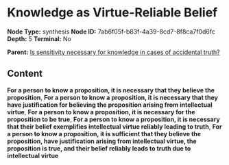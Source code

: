 # Knowledge as Virtue-Reliable Belief

**Node Type:** synthesis
**Node ID:** 7ab6f05f-b83f-4a39-8cd7-8f8ca7f0d6fc
**Depth:** 5
**Terminal:** No

**Parent:** [Is sensitivity necessary for knowledge in cases of accidental truth?](is-sensitivity-necessary-for-knowledge-in-cases-of-accidental-truth-antithesis-dd343693-ce1b-44af-be7b-22797b7a4351.md)

## Content

**For a person to know a proposition, it is necessary that they believe the proposition**, **For a person to know a proposition, it is necessary that they have justification for believing the proposition arising from intellectual virtue**, **For a person to know a proposition, it is necessary for the proposition to be true**, **For a person to know a proposition, it is necessary that their belief exemplifies intellectual virtue reliably leading to truth**, **For a person to know a proposition, it is sufficient that they believe the proposition, have justification arising from intellectual virtue, the proposition is true, and their belief reliably leads to truth due to intellectual virtue**
